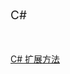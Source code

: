 <font  style="font-size: 19px">C#</font>
<br>

<br>
<br>
<a href="./CSharp/CSharp 扩展方法" class="a_style">C# 扩展方法</a>  
